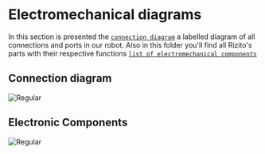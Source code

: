Electromechanical diagrams
====

In this section is presented the  [`connection diagram`](https://github.com/csvprobotica/Rizitos_2025/tree/main/schemes/Connection%20diagram) a labelled diagram of all connections and ports in our robot. Also in this folder you'll find all Rizito's parts with their respective functions [`list of electromechanical components`](https://github.com/csvprobotica/Rizitos_2025/tree/main/schemes/Electromechanical%20Components) 

## Connection diagram
![Regular](https://github.com/csvprobotica/Rizitos_2025/blob/main/schemes/Connection%20diagram/Captura%20de%20pantalla%202025-07-01%20a%20la(s)%2011.29.04.png)

## Electronic Components
![Regular](https://github.com/csvprobotica/Rizitos_2025/blob/main/schemes/Electromechanical%20Components/Captura%20de%20pantalla%202025-07-02%20a%20la(s)%2009.55.56.png)

